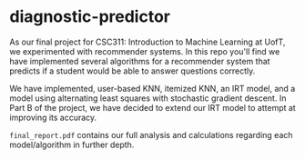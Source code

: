 # diagnostic-predictor
As our final project for CSC311: Introduction to Machine Learning at UofT, we experimented with recommender systems. In this repo you'll find we have implemented several algorithms for a recommender system that predicts if a student would be able to answer questions correctly.

We have implemented, user-based KNN, itemized KNN, an IRT model, and a model using alternating least squares with stochastic gradient descent. In Part B of the project, we have decided to extend our IRT model to attempt at improving its accuracy.

`final_report.pdf` contains our full analysis and calculations regarding each model/algorithm in further depth.

